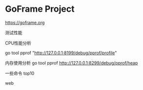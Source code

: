 # GoFrame Project

https://goframe.org


测试性能

CPU性能分析

go tool pprof "http://127.0.0.1:8199/debug/pprof/profile"

内存使用分析
go tool pprof http://127.0.0.1:8299/debug/pprof/heap


一些命令
top10

web 

